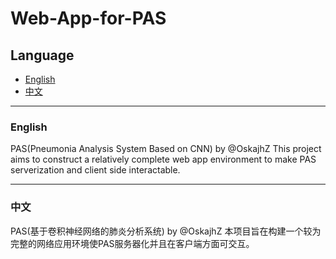 # Web-App-for-PAS

## Language

- [English](#english)
- [中文](#中文)

---

### English

PAS(Pneumonia Analysis System Based on CNN) by @OskajhZ
This project aims to construct a relatively complete web app environment to make PAS serverization and client side interactable.

---

### 中文

PAS(基于卷积神经网络的肺炎分析系统) by @OskajhZ
本项目旨在构建一个较为完整的网络应用环境使PAS服务器化并且在客户端方面可交互。
